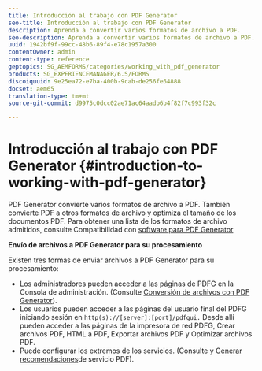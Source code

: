 ```yaml
---
title: Introducción al trabajo con PDF Generator
seo-title: Introducción al trabajo con PDF Generator
description: Aprenda a convertir varios formatos de archivo a PDF.
seo-description: Aprenda a convertir varios formatos de archivo a PDF.
uuid: 1942bf9f-99cc-48b6-89f4-e78c1957a300
contentOwner: admin
content-type: reference
geptopics: SG_AEMFORMS/categories/working_with_pdf_generator
products: SG_EXPERIENCEMANAGER/6.5/FORMS
discoiquuid: 9e25ea72-e7ba-400b-9cab-de256fe64888
docset: aem65
translation-type: tm+mt
source-git-commit: d9975c0dcc02ae71ac64aadb6b4f82f7c993f32c

---
```



# Introducción al trabajo con PDF Generator {#introduction-to-working-with-pdf-generator}

PDF Generator convierte varios formatos de archivo a PDF. También convierte PDF a otros formatos de archivo y optimiza el tamaño de los documentos PDF. Para obtener una lista de los formatos de archivo admitidos, consulte Compatibilidad con [software para PDF Generator](/help/forms/using/aem-forms-jee-supported-platforms.md)

**Envío de archivos a PDF Generator para su procesamiento**

Existen tres formas de enviar archivos a PDF Generator para su procesamiento:

* Los administradores pueden acceder a las páginas de PDFG en la Consola de administración. (Consulte [Conversión de archivos con PDF Generator](/help/forms/using/admin-help/converting-files-using-pdf-generator.md)).
* Los usuarios pueden acceder a las páginas del usuario final del PDFG iniciando sesión en `http(s)://[server]:[port]/pdfgui.` Desde allí pueden acceder a las páginas de la impresora de red PDFG, Crear archivos PDF, HTML a PDF, Exportar archivos PDF y Optimizar archivos PDF.
* Puede configurar los extremos de los servicios. (Consulte <!--Fix broken link to Managing Endpoints --> y [Generar recomendaciones](/help/forms/using/admin-help/configuring-watched-folder-endpoints.md#generate-pdf-service-recommendations)de servicio PDF). [](/help/forms/using/admin-help/overview-5.md#main-pars-header)

